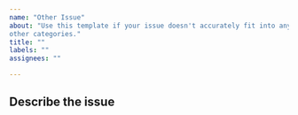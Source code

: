 ```yaml
---
name: "Other Issue"
about: "Use this template if your issue doesn't accurately fit into any of the
other categories."
title: ""
labels: ""
assignees: ""

---
```


## Describe the issue

<!-- Please describe the issue as clearly and as concisely as possible, without missing any details. -->